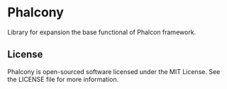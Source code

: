 Phalcony
========
Library for expansion the base functional of Phalcon framework.

License
-------
Phalcony is open-sourced software licensed under the MIT License. See the LICENSE file for more information.